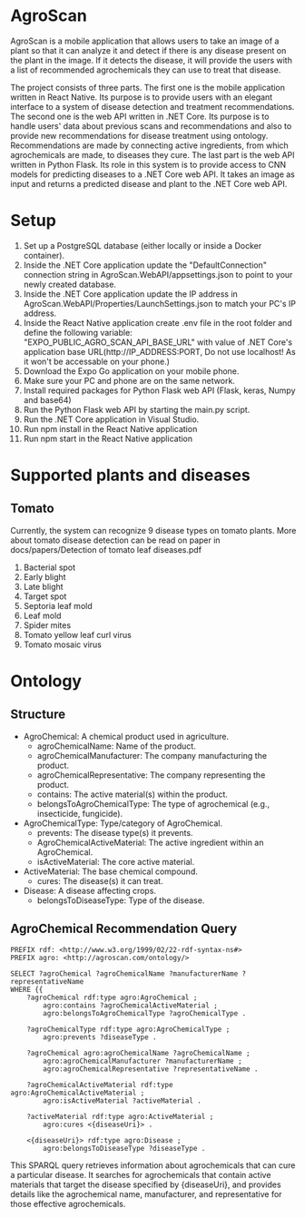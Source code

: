 # AgroScan

AgroScan is a mobile application that allows users to take an image of a plant so that it can analyze it and detect if there is any disease present on the plant in the image. If it detects the disease, it will provide the users with a list of recommended agrochemicals they can use to treat that disease.

The project consists of three parts. The first one is the mobile application written in React Native. Its purpose is to provide users with an elegant interface to a system of disease detection and treatment recommendations. The second one is the web API written in .NET Core. Its purpose is to handle users' data about previous scans and recommendations and also to provide new recommendations for disease treatment using ontology. Recommendations are made by connecting active ingredients, from which agrochemicals are made, to diseases they cure. The last part is the web API written in Python Flask. Its role in this system is to provide access to CNN models for predicting diseases to a .NET Core web API. It takes an image as input and returns a predicted disease and plant to the .NET Core web API.

# Setup
1. Set up a PostgreSQL database (either locally or inside a Docker container).
2. Inside the .NET Core application update the "DefaultConnection" connection string in AgroScan.WebAPI/appsettings.json to point to your newly created database.
3. Inside the .NET Core application update the IP address in AgroScan.WebAPI/Properties/LaunchSettings.json to match your PC's IP address.
4. Inside the React Native application create .env file in the root folder and define the following variable: "EXPO_PUBLIC_AGRO_SCAN_API_BASE_URL" with value of .NET Core's application base URL(http://IP_ADDRESS:PORT, Do not use localhost! As it won't be accessable on your phone.)
5. Download the Expo Go application on your mobile phone.
6. Make sure your PC and phone are on the same network.
7. Install required packages for Python Flask web API (Flask, keras, Numpy and base64)
8. Run the Python Flask web API by starting the main.py script.
9. Run the .NET Core application in Visual Studio.
10. Run npm install in the React Native application
11. Run npm start in the React Native application

# Supported plants and diseases

## Tomato

Currently, the system can recognize 9 disease types on tomato plants. More about tomato disease detection can be read on paper in docs/papers/Detection of tomato leaf diseases.pdf

1. Bacterial spot
2. Early blight
3. Late blight
4. Target spot
5. Septoria leaf mold
6. Leaf mold
7. Spider mites
8. Tomato yellow leaf curl virus
9. Tomato mosaic virus


# Ontology

## Structure

* AgroChemical: A chemical product used in agriculture.
    * agroChemicalName: Name of the product.
    * agroChemicalManufacturer: The company manufacturing the product.
    * agroChemicalRepresentative: The company representing the product.
    * contains: The active material(s) within the product.
    * belongsToAgroChemicalType: The type of agrochemical (e.g., insecticide, fungicide).
* AgroChemicalType: Type/category of AgroChemical.
    * prevents: The disease type(s) it prevents.
    * AgroChemicalActiveMaterial: The active ingredient within an AgroChemical.
    * isActiveMaterial: The core active material.
* ActiveMaterial: The base chemical compound.
    * cures: The disease(s) it can treat.
* Disease: A disease affecting crops.
    * belongsToDiseaseType: Type of the disease.

## AgroChemical Recommendation Query
```SPARQL Query
PREFIX rdf: <http://www.w3.org/1999/02/22-rdf-syntax-ns#>
PREFIX agro: <http://agroscan.com/ontology/>

SELECT ?agroChemical ?agroChemicalName ?manufacturerName ?representativeName
WHERE {{
    ?agroChemical rdf:type agro:AgroChemical ;
        agro:contains ?agroChemicalActiveMaterial ;
        agro:belongsToAgroChemicalType ?agroChemicalType .

    ?agroChemicalType rdf:type agro:AgroChemicalType ;
        agro:prevents ?diseaseType .

    ?agroChemical agro:agroChemicalName ?agroChemicalName ;
        agro:agroChemicalManufacturer ?manufacturerName ;
        agro:agroChemicalRepresentative ?representativeName .

    ?agroChemicalActiveMaterial rdf:type agro:AgroChemicalActiveMaterial ;
        agro:isActiveMaterial ?activeMaterial .

    ?activeMaterial rdf:type agro:ActiveMaterial ;
        agro:cures <{diseaseUri}> .

    <{diseaseUri}> rdf:type agro:Disease ;
        agro:belongsToDiseaseType ?diseaseType .
```

This SPARQL query retrieves information about agrochemicals that can cure a particular disease. It searches for agrochemicals that contain active materials that target the disease specified by {diseaseUri}, and provides details like the agrochemical name, manufacturer, and representative for those effective agrochemicals.
